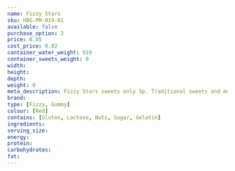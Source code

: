 ```yaml
---
name: Fizzy Stars
sku: HBG-PM-019-01
available: false
purchase_option: 2
price: 0.05
cost_price: 0.02
container_water_weight: 919
container_sweets_weight: 0
width: 
height: 
depth: 
weight: 0
meta_description: Fizzy Stars sweets only 5p. Traditional sweets and more at Humbugs Confectionery Store. Specialists in satisfying your sweet tooth!
brand: 
type: [Fizzy, Gummy]
colour: [Red]
contains: [Gluten, Lactose, Nuts, Sugar, Gelatin]
ingredients: 
serving_size: 
energy: 
protein: 
carbohydrates: 
fat: 
---
```

